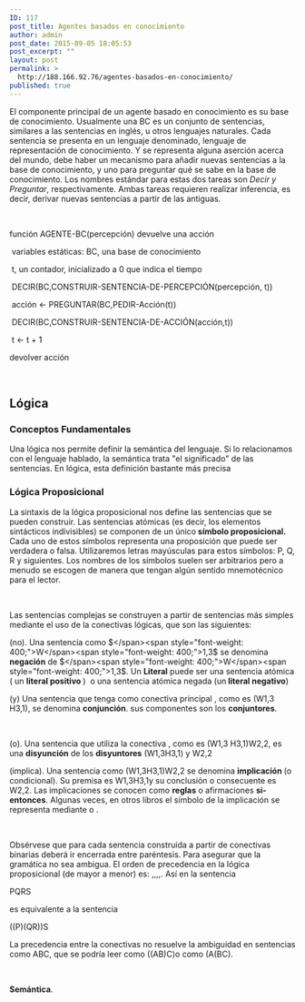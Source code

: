```yaml
---
ID: 117
post_title: Agentes basados en conocimiento
author: admin
post_date: 2015-09-05 18:05:53
post_excerpt: ""
layout: post
permalink: >
  http://188.166.92.76/agentes-basados-en-conocimiento/
published: true
---
```

<span style="font-weight: 400;">El componente principal de un agente basado en conocimiento es su base de conocimiento. Usualmente una BC es un conjunto de sentencias, similares a las sentencias en inglés, u otros lenguajes naturales. Cada sentencia se presenta en un lenguaje denominado, lenguaje de representación de conocimiento. Y se representa alguna aserción acerca del mundo, debe haber un mecanismo para añadir nuevas sentencias a la base de conocimiento, y uno para preguntar qué se sabe en la base de conocimiento. Los nombres estándar para estas dos tareas son </span><i><span style="font-weight: 400;">Decir y Preguntar</span></i><span style="font-weight: 400;">, respectivamente. Ambas tareas requieren realizar inferencia, es decir, derivar nuevas sentencias a partir de las antiguas.</span>

&nbsp;

<span style="font-weight: 400;">funci</span><span style="font-weight: 400;">ó</span><span style="font-weight: 400;">n AGENTE</span><span style="font-weight: 400;">-</span><span style="font-weight: 400;">BC</span><span style="font-weight: 400;">(</span><span style="font-weight: 400;">percepci</span><span style="font-weight: 400;">ó</span><span style="font-weight: 400;">n</span><span style="font-weight: 400;">)</span><span style="font-weight: 400;"> devuelve una acci</span><span style="font-weight: 400;">ón</span>

<span style="font-weight: 400;">  variables estáticas</span><span style="font-weight: 400;">:</span><span style="font-weight: 400;"> BC</span><span style="font-weight: 400;">,</span><span style="font-weight: 400;"> una </span><span style="font-weight: 400;">base</span><span style="font-weight: 400;"> de conocimiento</span>

<span style="font-weight: 400;">  t</span><span style="font-weight: 400;">,</span><span style="font-weight: 400;"> un contador</span><span style="font-weight: 400;">,</span><span style="font-weight: 400;"> inicializado a </span><span style="font-weight: 400;">0</span><span style="font-weight: 400;"> que indica el tiempo</span>

<span style="font-weight: 400;">  DECIR</span><span style="font-weight: 400;">(</span><span style="font-weight: 400;">BC</span><span style="font-weight: 400;">,</span><span style="font-weight: 400;">CONSTRUIR</span><span style="font-weight: 400;">-</span><span style="font-weight: 400;">SENTENCIA</span><span style="font-weight: 400;">-</span><span style="font-weight: 400;">DE</span><span style="font-weight: 400;">-</span><span style="font-weight: 400;">PERCEPCIÓN</span><span style="font-weight: 400;">(</span><span style="font-weight: 400;">percepci</span><span style="font-weight: 400;">ó</span><span style="font-weight: 400;">n</span><span style="font-weight: 400;">,</span><span style="font-weight: 400;"> t</span><span style="font-weight: 400;">))</span>

<span style="font-weight: 400;">  acci</span><span style="font-weight: 400;">ó</span><span style="font-weight: 400;">n </span><span style="font-weight: 400;">&lt;-</span><span style="font-weight: 400;"> PREGUNTAR</span><span style="font-weight: 400;">(</span><span style="font-weight: 400;">BC</span><span style="font-weight: 400;">,</span><span style="font-weight: 400;">PEDIR</span><span style="font-weight: 400;">-</span><span style="font-weight: 400;">Acci</span><span style="font-weight: 400;">ó</span><span style="font-weight: 400;">n</span><span style="font-weight: 400;">(</span><span style="font-weight: 400;">t</span><span style="font-weight: 400;">))</span>

<span style="font-weight: 400;">  DECIR</span><span style="font-weight: 400;">(</span><span style="font-weight: 400;">BC</span><span style="font-weight: 400;">,</span><span style="font-weight: 400;">CONSTRUIR</span><span style="font-weight: 400;">-</span><span style="font-weight: 400;">SENTENCIA</span><span style="font-weight: 400;">-</span><span style="font-weight: 400;">DE</span><span style="font-weight: 400;">-</span><span style="font-weight: 400;">ACCIÓN</span><span style="font-weight: 400;">(</span><span style="font-weight: 400;">acci</span><span style="font-weight: 400;">ó</span><span style="font-weight: 400;">n</span><span style="font-weight: 400;">,</span><span style="font-weight: 400;">t</span><span style="font-weight: 400;">))</span>

<span style="font-weight: 400;">  t </span><span style="font-weight: 400;">&lt;-</span><span style="font-weight: 400;"> t </span><span style="font-weight: 400;">+</span><span style="font-weight: 400;"> 1</span>

<span style="font-weight: 400;"> devolver acci</span><span style="font-weight: 400;">ón</span>

&nbsp;
<h2><b>Lógica</b></h2>
<h3><b>Conceptos Fundamentales</b></h3>
<span style="font-weight: 400;">Una lógica nos permite definir la semántica del lenguaje. Si lo relacionamos con el lenguaje hablado, la semántica trata "el significado" de las sentencias. En lógica, esta definición bastante más precisa</span>
<h3><b>Lógica Proposicional</b></h3>
<span style="font-weight: 400;">La sintaxis de la lógica proposicional nos define las sentencias que se pueden construir. Las sentencias atómicas (es decir, los elementos sintácticos indivisibles) se componen de un único</span><b> símbolo proposicional.</b><span style="font-weight: 400;"> Cada uno de estos símbolos representa una proposición que puede ser verdadera o falsa. Utilizaremos letras mayúsculas para estos símbolos: P, Q, R y siguientes. Los nombres de los símbolos suelen ser arbitrarios pero a menudo se escogen de manera que tengan algún sentido mnemotécnico para el lector.</span>

&nbsp;

<span style="font-weight: 400;">Las sentencias complejas se construyen a partir de sentencias más simples mediante el uso de la conectivas lógicas, que son las siguientes:</span>

<span style="font-weight: 400;"> (no). Una sentencia como $</span><span style="font-weight: 400;">W</span><span style="font-weight: 400;">1,3$</span><span style="font-weight: 400;"> se denomina </span><b>negación</b><span style="font-weight: 400;"> de $</span><span style="font-weight: 400;">W</span><span style="font-weight: 400;">1,3$</span><span style="font-weight: 400;">. Un </span><b>Literal</b><span style="font-weight: 400;"> puede ser una sentencia atómica ( un </span><b>literal positivo </b><span style="font-weight: 400;">)  o una sentencia atómica negada (un</span><b> literal negativo</b><span style="font-weight: 400;">)</span>

<span style="font-weight: 400;">(y) Una sentencia que tenga como conectiva principal </span><span style="font-weight: 400;">, como es </span><span style="font-weight: 400;">(</span><span style="font-weight: 400;">W</span><span style="font-weight: 400;">1,3</span> <span style="font-weight: 400;">H</span><span style="font-weight: 400;">3,1</span><span style="font-weight: 400;">)</span><span style="font-weight: 400;">, se denomina </span><b>conjunción</b><span style="font-weight: 400;">. sus componentes son los </span><b>conjuntores</b><span style="font-weight: 400;">. </span>

&nbsp;

<span style="font-weight: 400;">(o). Una sentencia que utiliza la conectiva </span><span style="font-weight: 400;">, como es </span><span style="font-weight: 400;">(</span><span style="font-weight: 400;">W</span><span style="font-weight: 400;">1,3</span> <span style="font-weight: 400;">H</span><span style="font-weight: 400;">3,1</span><span style="font-weight: 400;">)</span><span style="font-weight: 400;">W</span><span style="font-weight: 400;">2,2</span><span style="font-weight: 400;">, es una </span><b>disyunción</b><span style="font-weight: 400;"> de los </span><b>disyuntores</b> <span style="font-weight: 400;">(</span><span style="font-weight: 400;">W</span><span style="font-weight: 400;">1,3</span><span style="font-weight: 400;">H</span><span style="font-weight: 400;">3,1</span><span style="font-weight: 400;">)</span><span style="font-weight: 400;"> y </span><span style="font-weight: 400;">W</span><span style="font-weight: 400;">2,2</span>

<span style="font-weight: 400;">(implica). Una sentencia como </span><span style="font-weight: 400;">(</span><span style="font-weight: 400;">W</span><span style="font-weight: 400;">1,3</span><span style="font-weight: 400;">H</span><span style="font-weight: 400;">3,1</span><span style="font-weight: 400;">)</span><span style="font-weight: 400;">W</span><span style="font-weight: 400;">2,2</span><span style="font-weight: 400;"> se denomina </span><b>implicación </b><span style="font-weight: 400;">(o condicional). Su premisa es </span><span style="font-weight: 400;">W</span><span style="font-weight: 400;">1,3</span><span style="font-weight: 400;">H</span><span style="font-weight: 400;">3,1</span><span style="font-weight: 400;">y su conclusión o consecuente es </span><span style="font-weight: 400;">W</span><span style="font-weight: 400;">2,2</span><span style="font-weight: 400;">. Las implicaciones se conocen como </span><b>reglas</b><span style="font-weight: 400;"> o afirmaciones </span><b>si-entonces</b><span style="font-weight: 400;">. Algunas veces, en otros libros el símbolo de la implicación se representa mediante </span><span style="font-weight: 400;">o </span><span style="font-weight: 400;">.</span>

&nbsp;

<span style="font-weight: 400;">Obsérvese que para cada sentencia construida a partir de conectivas binarias deberá ir encerrada entre paréntesis. Para asegurar que la gramática no sea ambigua. El orden de precedencia en la lógica proposicional (de mayor a menor) es: </span><span style="font-weight: 400;">,</span><span style="font-weight: 400;">,</span><span style="font-weight: 400;">,</span><span style="font-weight: 400;">,</span><span style="font-weight: 400;">. Así en la sentencia</span>

<span style="font-weight: 400;">P</span><span style="font-weight: 400;">Q</span><span style="font-weight: 400;">R</span><span style="font-weight: 400;">S</span>

<span style="font-weight: 400;">es equivalente a la sentencia</span>

<span style="font-weight: 400;">((</span><span style="font-weight: 400;">P)</span><span style="font-weight: 400;">(Q</span><span style="font-weight: 400;">R))</span><span style="font-weight: 400;">S</span>

<span style="font-weight: 400;">La precedencia entre la conectivas no resuelve la ambiguidad en sentencias como </span><span style="font-weight: 400;">A</span><span style="font-weight: 400;">B</span><span style="font-weight: 400;">C</span><span style="font-weight: 400;">, que se podría leer como </span><span style="font-weight: 400;">((A</span><span style="font-weight: 400;">B)</span><span style="font-weight: 400;">C)</span><span style="font-weight: 400;">o como </span><span style="font-weight: 400;">(A</span><span style="font-weight: 400;">(B</span><span style="font-weight: 400;">C)</span><span style="font-weight: 400;">.</span>

&nbsp;

<b>Semántica</b><span style="font-weight: 400;">.</span>

&nbsp;